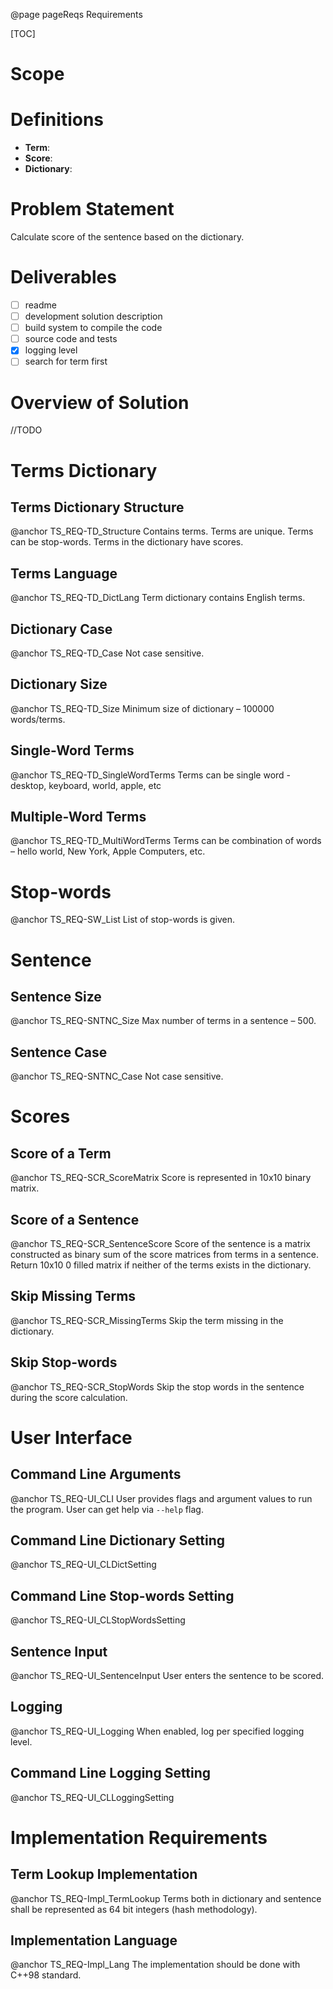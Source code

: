 @page pageReqs Requirements

[TOC]
<!-- @tableofcontents  -->

<!-- @section Introduction -->

# Scope

# Definitions

- **Term**:
- **Score**:
- **Dictionary**:

# Problem Statement
Calculate score of the sentence based on the dictionary.


# Deliverables
 - [ ] readme
 - [ ] development solution description
 - [ ] build system to compile the code
 - [ ] source code and tests
 - [x] logging level
 - [ ] search for term first

# Overview of Solution

//TODO 

<!-- # Use cases -->

<!-- @section requirements Description of Requirements -->


# Terms Dictionary

## Terms Dictionary Structure
@anchor TS_REQ-TD_Structure
Contains terms. 
Terms are unique.
Terms can be stop-words. 
Terms in the dictionary have scores.


## Terms Language
@anchor TS_REQ-TD_DictLang
Term dictionary contains English terms.

## Dictionary Case
@anchor TS_REQ-TD_Case
Not case sensitive.

## Dictionary Size
@anchor TS_REQ-TD_Size
Minimum size of dictionary – 100000 words/terms.

## Single-Word Terms
@anchor TS_REQ-TD_SingleWordTerms
Terms can be single word - desktop, keyboard, world, apple, etc

## Multiple-Word Terms
@anchor TS_REQ-TD_MultiWordTerms
Terms can be combination of words – hello world, New York, Apple Computers, etc.


# Stop-words
@anchor TS_REQ-SW_List
List of stop-words is given.

# Sentence
## Sentence Size
@anchor TS_REQ-SNTNC_Size
Max number of terms in a sentence – 500.

## Sentence Case
@anchor TS_REQ-SNTNC_Case
Not case sensitive.

# Scores
## Score of a Term
@anchor TS_REQ-SCR_ScoreMatrix
Score is represented in 10x10 binary matrix.

## Score of a Sentence
@anchor TS_REQ-SCR_SentenceScore
Score of the sentence is a matrix constructed as binary sum of the 
score matrices from terms in a sentence.
Return 10x10 0 filled matrix if neither of the terms exists in the dictionary. 

## Skip Missing Terms
@anchor TS_REQ-SCR_MissingTerms
Skip the term missing in the dictionary.

## Skip Stop-words
@anchor TS_REQ-SCR_StopWords
Skip the stop words in the sentence during the score calculation.

# User Interface
## Command Line Arguments
@anchor TS_REQ-UI_CLI
User provides flags and argument values to run the
program. User can get help via `--help` flag.
## Command Line Dictionary Setting
@anchor TS_REQ-UI_CLDictSetting
## Command Line Stop-words Setting
@anchor TS_REQ-UI_CLStopWordsSetting
## Sentence Input
@anchor TS_REQ-UI_SentenceInput
User enters the sentence to be scored.
## Logging
@anchor TS_REQ-UI_Logging
When enabled, log per specified logging level. 
## Command Line Logging Setting
@anchor TS_REQ-UI_CLLoggingSetting


# Implementation Requirements
## Term Lookup Implementation
@anchor TS_REQ-Impl_TermLookup
Terms both in dictionary and sentence shall be represented 
as 64 bit integers (hash methodology).
## Implementation Language
@anchor TS_REQ-Impl_Lang
The implementation should be done with C++98 standard. 



